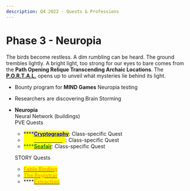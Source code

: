 ```yaml
---
description: Q4 2022 - Quests & Professions
---
```


# Phase 3 - Neuropia

The birds become restless. A dim rumbling can be heard. The ground trembles lightly. A bright light, too strong for our eyes to bare comes from the **Path Opening Relique Transcending Archaic Locations**. The [**P.O.R.T.A.L.**](../learn/game-basics/neuropia/p.o.r.t.a.l..md) opens up to unveil what mysteries lie behind its light.

* Bounty program for **MIND Games** Neuropia testing
* Researchers are discovering Brain Storming
*   **Neuropia** \
    Neural Network (buildings)\
    PVE Quests

    * <mark style="color:blue;">****</mark>[<mark style="color:blue;">**Cryptography**</mark>](../learn/game-basics/neuropia/missions.md#cryptography): Class-specific Quest
    * <mark style="color:yellow;">****</mark>[<mark style="color:yellow;">**Soul Casting**</mark>](../learn/game-basics/neuropia/missions.md#soul-casting): Class-specific Quest
    * <mark style="color:green;">****</mark>[<mark style="color:green;">**Seafair**</mark>](../learn/game-basics/neuropia/missions.md#seafair): Class-specific Quest



    STORY Quests

    * <mark style="color:orange;">****</mark>[<mark style="color:orange;">**Fable Binding**</mark>](../learn/game-basics/neuropia/missions.md#fable-binding)<mark style="color:orange;">****</mark>
    * <mark style="color:orange;">****</mark>[<mark style="color:orange;">**The Registrar**</mark>](../learn/game-basics/neuropia/missions.md#the-registrar)<mark style="color:orange;">****</mark>
    * ****[<mark style="color:orange;">**Extraction**</mark>](../learn/game-basics/neuropia/missions.md#extraction)&#x20;

